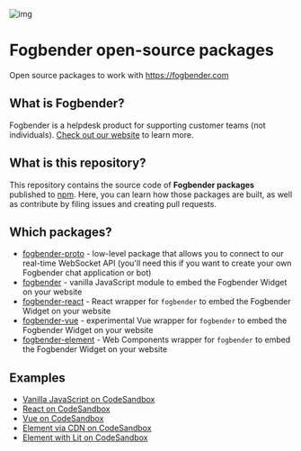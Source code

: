 ![img](https://pbs.twimg.com/profile_images/1312524109218111489/1e7X9EZ5_400x400.png)

# Fogbender open-source packages

Open source packages to work with https://fogbender.com

## What is Fogbender?

Fogbender is a helpdesk product for supporting customer teams (not individuals). [Check out our website](https://fogbender.com/) to learn more.

## What is this repository?

This repository contains the source code of **Fogbender packages** published to [npm](https://www.npmjs.com/). Here, you can learn how those packages are built, as well as contribute by filing issues and creating pull requests.

## Which packages?

- [fogbender-proto](https://www.npmjs.com/package/fogbender-proto) - low-level package that allows you to connect to our
  real-time WebSocket API (you'll need this if you want to create your own Fogbender chat application or bot)
- [fogbender](https://www.npmjs.com/package/fogbender) - vanilla JavaScript module to embed the Fogbender Widget on your
  website
- [fogbender-react](https://www.npmjs.com/package/fogbender-react) - React wrapper for `fogbender` to embed the Fogbender
  Widget on your website
- [fogbender-vue](https://www.npmjs.com/package/fogbender-react) - experimental Vue wrapper for `fogbender` to embed
  the Fogbender Widget on your website
- [fogbender-element](https://www.npmjs.com/package/fogbender-element) - Web Components wrapper for `fogbender`
  to embed the Fogbender Widget on your website

## Examples

- [Vanilla JavaScript on CodeSandbox](https://codesandbox.io/s/github/fogbender/fogbender-oss/tree/main/examples/vanilla?file=/src/index.ts)
- [React on CodeSandbox](https://codesandbox.io/s/github/fogbender/fogbender-oss/tree/main/examples/react)
- [Vue on CodeSandbox](https://codesandbox.io/s/github/fogbender/fogbender-oss/tree/main/examples/vue)
- [Element via CDN on CodeSandbox](https://codesandbox.io/s/github/fogbender/fogbender-oss/tree/main/examples/element-cdn)
- [Element with Lit on CodeSandbox](https://codesandbox.io/s/github/fogbender/fogbender-oss/tree/main/examples/element-lit)

